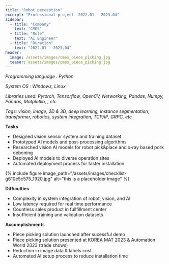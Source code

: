 ```yaml
---
title: "Robot perception"
excerpt: "Professional project  2022.01 - 2023.04"
sidebar:
  - title: "Company"
    text: "CMES"
  - title: "Role"
    text: "AI Engineer"
  - title: "Duration"
    text: "2022.01 - 2023.04"
header:
  image: /assets/images/cmes_piece_picking.jpg
  teaser: assets/images/cmes_piece_picking.jpg
---
```


*Programming language : Python*

*System OS : Windows, Linux*

*Libraries used: Pytorch, Tensorflow, OpenCV, Networking, Pandas, Numpy, Pandas, Matplotlib, , etc*

*Tags: vision, image, 2D & 3D, deep learning, instance segmentation, transformer, robotics, system integration, TCP/IP, GRPC, etc*



**Tasks**

* Designed vision sensor system and training dataset
* Prototyped AI models and post-processing algorithms
* Researched vision AI models for robot pick&place and x-ray based pork deboning
* Deployed AI models to diverse operation sites
* Automated deployment process for faster installation


{% include figure image_path="/assets/images/checklist-g610e5c575_1920.jpg" alt="this is a placeholder image" %}



**Difficulties**

- Complexity in system integration of robot, vision, and AI
- Low latency required for real time performance
- Countless sales product in fullfillment center 
- Insufficient training and validation datasets



**Accomplishment**s

- Piece picking solution launched after sucessful demo 
- Piece picking solution presented at KOREA MAT 2023 & Automation World 2023 (trade shows)
- Reduction in image data & labels cost
- Automated AI setup process to reduce installation time

